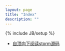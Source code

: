 ```yaml
---
layout: page
title: "Index"
description: ""
---
```

{% include JB/setup %}

- [自顶向下阅读storm源码](/tech/storm/top_to_bottom_read_source_code)
